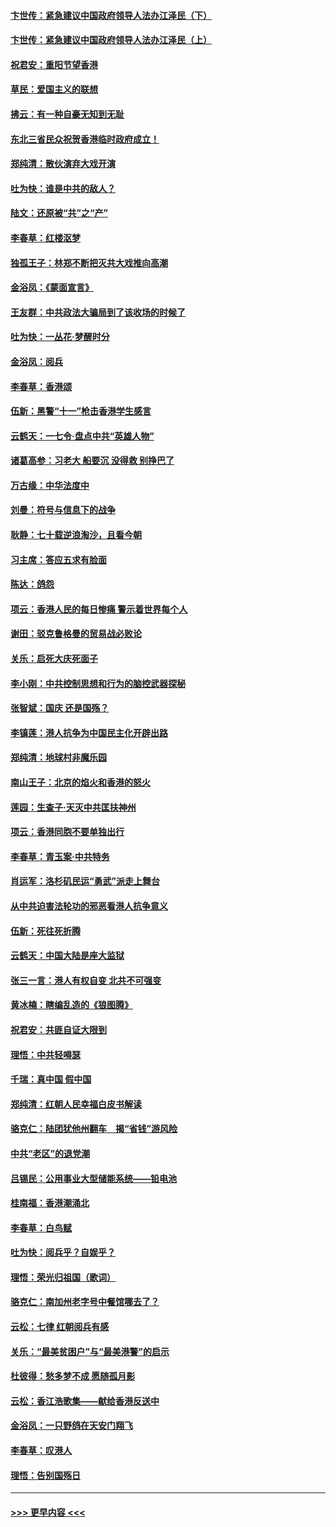 #### [卞世传：紧急建议中国政府领导人法办江泽民（下）](../pages/nsc993/n11573390.md?t=10072322) 
#### [卞世传：紧急建议中国政府领导人法办江泽民（上）](../pages/nsc993/n11573208.md?t=10072322) 
#### [祝君安：重阳节望香港](../pages/nsc993/n11573190.md?t=10072322) 
#### [草民：爱国主义的联想](../pages/nsc993/n11572333.md?t=10072322) 
#### [拂云：有一种自豪无知到无耻](../pages/nsc993/n11572006.md?t=10072322) 
#### [东北三省民众祝贺香港临时政府成立！](../pages/nsc993/n11571215.md?t=10072322) 
#### [郑纯清：散伙演弃大戏开演](../pages/nsc993/n11570826.md?t=10072322) 
#### [吐为快：谁是中共的敌人？](../pages/nsc993/n11570817.md?t=10072322) 
#### [陆文：还原被“共”之“产”](../pages/nsc993/n11570798.md?t=10072322) 
#### [李春草：红楼沤梦](../pages/nsc993/n11569673.md?t=10072322) 
#### [独孤王子：林郑不断把灭共大戏推向高潮](../pages/nsc993/n11569381.md?t=10072322) 
#### [金浴凤：《蒙面宣言》](../pages/nsc993/n11569368.md?t=10072322) 
#### [王友群：中共政法大骗局到了该收场的时候了](../pages/nsc993/n11568940.md?t=10072322) 
#### [吐为快：一丛花‧梦醒时分](../pages/nsc993/n11567491.md?t=10072322) 
#### [金浴凤：阅兵](../pages/nsc993/n11567454.md?t=10072322) 
#### [李春草：香港颂](../pages/nsc993/n11567444.md?t=10072322) 
#### [伍新：黑警“十一”枪击香港学生感言](../pages/nsc993/n11567426.md?t=10072322) 
#### [云鹤天：一七令‧盘点中共“英雄人物”](../pages/nsc993/n11567091.md?t=10072322) 
#### [诸葛高参：习老大 船要沉 没得救 别挣巴了](../pages/nsc993/n11566976.md?t=10072322) 
#### [万古缘：中华法度中](../pages/nsc993/n11566726.md?t=10072322) 
#### [刘曼：符号与信息下的战争](../pages/nsc993/n11564655.md?t=10072322) 
#### [耿静：七十载逆浪淘沙，且看今朝](../pages/nsc993/n11564520.md?t=10072322) 
#### [习主席：答应五求有脸面](../pages/nsc993/n11563953.md?t=10072322) 
#### [陈达：鸽怨](../pages/nsc993/n11561879.md?t=10072322) 
#### [项云：香港人民的每日惨痛  警示着世界每个人](../pages/nsc993/n11559273.md?t=10072322) 
#### [谢田：驳克鲁格曼的贸易战必败论](../pages/nsc993/n11555840.md?t=10072322) 
#### [关乐：启死大庆死面子](../pages/nsc993/n11556823.md?t=10072322) 
#### [李小刚：中共控制思想和行为的脑控武器探秘](../pages/nsc993/n11556776.md?t=10072322) 
#### [张智斌：国庆  还是国殇？](../pages/nsc993/n11556617.md?t=10072322) 
#### [李镇莲：港人抗争为中国民主化开辟出路](../pages/nsc993/n11556570.md?t=10072322) 
#### [郑纯清：地球村非魔乐园](../pages/nsc993/n11555415.md?t=10072322) 
#### [南山王子：北京的焰火和香港的怒火](../pages/nsc993/n11555318.md?t=10072322) 
#### [莲园：生查子·天灭中共匡扶神州](../pages/nsc993/n11555302.md?t=10072322) 
#### [项云：香港同胞不要单独出行](../pages/nsc993/n11555276.md?t=10072322) 
#### [李春草：青玉案‧中共特务](../pages/nsc993/n11552356.md?t=10072322) 
#### [肖运军：洛杉矶民运“勇武”派走上舞台](../pages/nsc993/n11551595.md?t=10072322) 
#### [从中共迫害法轮功的邪恶看港人抗争意义](../pages/nsc993/n11540858.md?t=10072322) 
#### [伍新：死往死折腾](../pages/nsc993/n11550174.md?t=10072322) 
#### [云鹤天：中国大陆是座大监狱](../pages/nsc993/n11550155.md?t=10072322) 
#### [张三一言：港人有权自变 北共不可强变](../pages/nsc993/n11550132.md?t=10072322) 
#### [黄冰楠：瞎编乱造的《狼图腾》](../pages/nsc993/n11550082.md?t=10072322) 
#### [祝君安：共匪自证大限到](../pages/nsc993/n11550041.md?t=10072322) 
#### [理悟：中共轻嘚瑟](../pages/nsc993/n11547978.md?t=10072322) 
#### [千瑞：真中国 假中国](../pages/nsc993/n11547865.md?t=10072322) 
#### [郑纯清：红朝人民幸福白皮书解读](../pages/nsc993/n11547499.md?t=10072322) 
#### [骆克仁：陆团犹他州翻车　揭“省钱”游风险](../pages/nsc993/n11546977.md?t=10072322) 
#### [中共“老区”的退党潮](../pages/nsc993/n11545995.md?t=10072322) 
#### [吕锡民：公用事业大型储能系统——铅电池](../pages/nsc993/n11545701.md?t=10072322) 
#### [桂南福：香港潮涌北](../pages/nsc993/n11545682.md?t=10072322) 
#### [李春草：白鸟赋](../pages/nsc993/n11545663.md?t=10072322) 
#### [吐为快：阅兵乎？自娱乎？](../pages/nsc993/n11545625.md?t=10072322) 
#### [理悟：荣光归祖国（歌词）](../pages/nsc993/n11545616.md?t=10072322) 
#### [骆克仁：南加州老字号中餐馆哪去了？](../pages/nsc993/n11545120.md?t=10072322) 
#### [云松：七律 红朝阅兵有感](../pages/nsc993/n11542394.md?t=10072322) 
#### [关乐：“最美贫困户”与“最美港警”的启示](../pages/nsc993/n11542252.md?t=10072322) 
#### [杜彼得：愁多梦不成 愿随孤月影](../pages/nsc993/n11540296.md?t=10072322) 
#### [云松：香江浩歌集——献给香港反送中](../pages/nsc993/n11540149.md?t=10072322) 
#### [金浴凤：一只野鸽在天安门翔飞](../pages/nsc993/n11540280.md?t=10072322) 
#### [李春草：叹港人](../pages/nsc993/n11540119.md?t=10072322) 
#### [理悟：告别国殇日](../pages/nsc993/n11539610.md?t=10072322) 

----
#### [ >>> 更早内容 <<< ](../indexes/nsc993-earlier.md)
